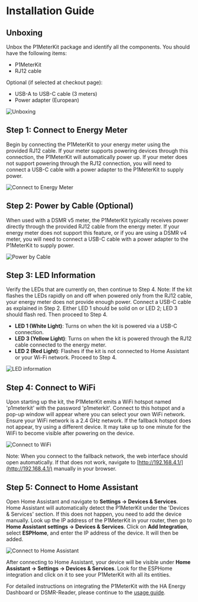 # Installation Guide

## Unboxing

Unbox the P1MeterKit package and identify all the components. You should have the following items:
- P1MeterKit
- RJ12 cable

Optional (if selected at checkout page):
- USB-A to USB-C cable (3 meters)
- Power adapter (European)

![Unboxing](/images/p1meterkit/unboxing.png)

## Step 1: Connect to Energy Meter

Begin by connecting the P1MeterKit to your energy meter using the provided RJ12 cable. If your meter supports powering devices through this connection, the P1MeterKit will automatically power up. If your meter does not support powering through the RJ12 connection, you will need to connect a USB-C cable with a power adapter to the P1MeterKit to supply power.

![Connect to Energy Meter](/images/p1meterkit/connect-energy-meter.png)

## Step 2: Power by Cable (Optional)

When used with a DSMR v5 meter, the P1MeterKit typically receives power directly through the provided RJ12 cable from the energy meter. If your energy meter does not support this feature, or if you are using a DSMR v4 meter, you will need to connect a USB-C cable with a power adapter to the P1MeterKit to supply power.

![Power by Cable](/images/p1meterkit/power-by-cable.png)

## Step 3: LED Information

Verify the LEDs that are currently on, then continue to Step 4. Note: If the kit flashes the LEDs rapidly on and off when powered only from the RJ12 cable, your energy meter does not provide enough power. Connect a USB-C cable as explained in Step 2. Either LED 1 should be solid on or LED 2; LED 3 should flash red. Then proceed to Step 4.

- **LED 1 (White Light)**: Turns on when the kit is powered via a USB-C connection.
- **LED 3 (Yellow Light)**: Turns on when the kit is powered through the RJ12 cable connected to the energy meter.
- **LED 2 (Red Light)**: Flashes if the kit is not connected to Home Assistant or your Wi-Fi network. Proceed to Step 4.

![LED information](/images/p1meterkit/led-information.png)

## Step 4: Connect to WiFi

Upon starting up the kit, the P1MeterKit emits a WiFi hotspot named 'p1meterkit' with the password 'p1meterkit'. Connect to this hotspot and a pop-up window will appear where you can select your own WiFi network. Ensure your WiFi network is a 2.4 GHz network. If the fallback hotspot does not appear, try using a different device. It may take up to one minute for the WiFi to become visible after powering on the device.

![Connect to WiFi](/images/p1meterkit/connect-wifi.png)

Note: When you connect to the fallback network, the web interface should open automatically. If that does not work, navigate to [http://192.168.4.1/](http://192.168.4.1/) manually in your browser.

## Step 5: Connect to Home Assistant

Open Home Assistant and navigate to **Settings -> Devices & Services**. Home Assistant will automatically detect the P1MeterKit under the 'Devices & Services' section. If this does not happen, you need to add the device manually. Look up the IP address of the P1MeterKit in your router, then go to **Home Assistant settings -> Devices & Services**. Click on **Add Integration**, select **ESPHome**, and enter the IP address of the device. It will then be added.

![Connect to Home Assistant](/images/p1meterkit/connect-ha.png)

After connecting to Home Assistant, your device will be visible under **Home Assistant -> Settings -> Devices & Services**. Look for the ESPHome integration and click on it to see your P1MeterKit with all its entities.

For detailed instructions on integrating the P1MeterKit with the HA Energy Dashboard or DSMR-Reader, please continue to the [usage guide](usage).